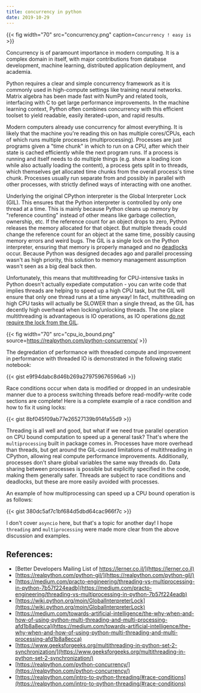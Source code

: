 ```yaml
---
title: concurrency in python
date: 2019-10-29
---
```


{{< fig width="70" src="concurrency.png" caption=`Concurrency ! easy is` >}}

Concurrency is of paramount importance in modern computing. It is a complex domain in itself, with major contributions from database development, machine learning, distributed application deployment, and academia.

Python requires a clear and simple concurrency framework as it is commonly used in high-compute settings like training neural networks. Matrix algebra has been made fast with NumPy and related tools, interfacing with C to get large performance improvements. In the machine learning context, Python often combines concurrency with this efficient toolset to yield readable, easily iterated-upon, and rapid results.

Modern computers already use concurrency for almost everything. It is likely that the machine you're reading this on has multiple cores/CPUs, each of which runs multiple processes (multiprocessing). Processes are just programs given a "time chunk" in which to run on a CPU, after which their state is cached efficiently while the next program runs. If a process is running and itself needs to do multiple things (e.g. show a loading icon while also actually loading the content), a process gets split in to threads, which themselves get allocated time chunks from the overall process's time chunk. Processes usually run separate from and possibly in parallel with other processes, with strictly defined ways of interacting with one another.

Underlying the original CPython interpreter is the Global Interpreter Lock (GIL). This ensures that the Python interpreter is controlled by only one thread at a time. This is mainly because Python cleans up memory by "reference counting" instead of other means like garbage collection, ownership, etc. If the reference count for an object drops to zero, Python releases the memory allocated for that object. But multiple threads could change the reference count for an object at the same time, possibly causing memory errors and weird bugs. The GIL is a single lock on the Python interpreter, ensuring that memory is properly managed and no <a href="https://en.wikipedia.org/wiki/Deadlock">deadlocks</a> occur. Because Python was designed decades ago and parallel processing wasn't as high priority, this solution to memory management assumption wasn't seen as a big deal back then.

Unfortunately, this means that multithreading for CPU-intensive tasks in Python doesn't actually expediate computation - you can write code that implies threads are helping to speed up a high CPU task, but the GIL will ensure that only one thread runs at a time anyway! In fact, multithreading on high CPU tasks will actually be SLOWER than a single thread, as the GIL has decently high overhead when locking/unlocking threads. The one place multithreading is advantageous is IO operations, as IO operations [do not require the lock from the GIL](https://stackoverflow.com/questions/29270818/why-is-a-python-i-o-bound-task-not-blocked-by-the-gil).

{{< fig width="70" src="cpu_io_bound.png" source=https://realpython.com/python-concurrency/ >}}

The degredation of performance with threaded compute and improvement in performance with threaded IO is demonstrated in the following static notebook:

{{< gist e9f94dabc8d46b269a279759676596a6 >}}

Race conditions occur when data is modified or dropped in an undesirable manner due to a process switching threads before read-modify-write code sections are complete! Here is a complete example of a race condition and how to fix it using locks:

{{< gist 8bf045f09ab77e26527139b914fa55d9 >}}

Threading is all well and good, but what if we need true parallel operation on CPU bound computation to speed up a general task? That's where the `multiprocessing` built in package comes in. Processes have more overhead than threads, but get around the GIL-caused limitations of multithreading in CPython, allowing real compute performance improvements. Additionally, processes don't share global variables the same way threads do. Data sharing between processes is possible but explicitly specified in the code, making them generally safer. Threads are subject to race conditions and deadlocks, but these are more easily avoided with processes.

An example of how multiprocessing can speed up a CPU bound operation is as follows:

{{< gist 380dc5af7c1bf684d5dbd64cac966f7c >}}

I don't cover `asyncio` here, but that's a topic for another day! I hope `threading` and `multiprocessing` were made more clear from the above discussion and examples.

## References:
* [Better Developers Mailing List of https://lerner.co.il/](https://lerner.co.il)
* [https://realpython.com/python-gil/](https://realpython.com/python-gil/)
* [https://medium.com/practo-engineering/threading-vs-multiprocessing-in-python-7b57f224eadb](https://medium.com/practo-engineering/threading-vs-multiprocessing-in-python-7b57f224eadb)
* [https://wiki.python.org/moin/GlobalInterpreterLock](https://wiki.python.org/moin/GlobalInterpreterLock)
* [https://medium.com/towards-artificial-intelligence/the-why-when-and-how-of-using-python-multi-threading-and-multi-processing-afd1b8a8ecca](https://medium.com/towards-artificial-intelligence/the-why-when-and-how-of-using-python-multi-threading-and-multi-processing-afd1b8a8ecca)
* [https://www.geeksforgeeks.org/multithreading-in-python-set-2-synchronization/](https://www.geeksforgeeks.org/multithreading-in-python-set-2-synchronization/)
* [https://realpython.com/python-concurrency/](https://realpython.com/python-concurrency/)
* [https://realpython.com/intro-to-python-threading/#race-conditions](https://realpython.com/intro-to-python-threading/#race-conditions)
